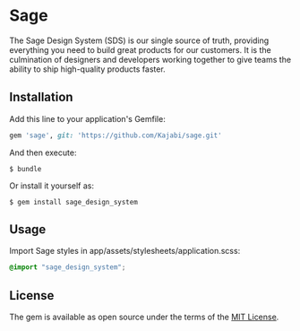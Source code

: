 # Sage

The Sage Design System (SDS) is our single source of truth, providing everything you need to build great products for our customers. It is the culmination of designers and developers working together to give teams the ability to ship high-quality products faster.

## Installation

Add this line to your application's Gemfile:

```ruby
gem 'sage', git: 'https://github.com/Kajabi/sage.git'
```

And then execute:

    $ bundle

Or install it yourself as:

    $ gem install sage_design_system

## Usage

Import Sage styles in app/assets/stylesheets/application.scss:

```scss
@import "sage_design_system";
```

## License

The gem is available as open source under the terms of the [MIT License](https://opensource.org/licenses/MIT).
